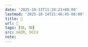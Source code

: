 ```yaml
---
date: '2025-10-13T11:28:21+08:00'
lastmod: '2025-10-14T21:46:45-08:00'
title: 󰜫
url: 󰜫
tags: [琛, 琛]
src: GHZR, DCCV
note:
---
```

